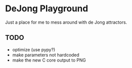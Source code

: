 DeJong Playground
=================

Just a place for me to mess around with de Jong attractors.

TODO
---------

* optimize (use pypy?)
* make parameters not hardcoded
* make the new C core output to PNG
